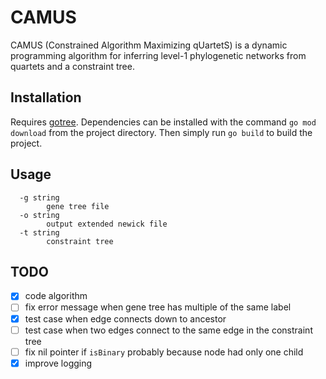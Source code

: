 # CAMUS 

CAMUS (Constrained Algorithm Maximizing qUartetS) is a dynamic programming algorithm for inferring level-1 phylogenetic networks from quartets and a constraint tree.

## Installation

Requires [gotree](https://github.com/evolbioinfo/gotree). Dependencies can be installed with the command `go mod download` from the project directory. Then simply run `go build` to build the project.

## Usage

```
  -g string
        gene tree file
  -o string
        output extended newick file
  -t string
        constraint tree
```

## TODO

- [x] code algorithm
- [ ] fix error message when gene tree has multiple of the same label
- [x] test case when edge connects down to ancestor 
- [ ] test case when two edges connect to the same edge in the constraint tree
- [ ] fix nil pointer if `isBinary` probably because node had only one child
- [x] improve logging
